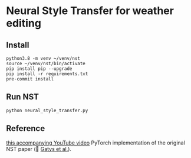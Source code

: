 # Neural Style Transfer for weather editing


## Install
```
python3.8 -m venv ~/venv/nst
source ~/venv/nst/bin/activate
pip install pip --upgrade
pip install -r requirements.txt
pre-commit install
```

## Run NST
```
python neural_style_transfer.py
```

## Reference
[this accompanying YouTube video](https://www.youtube.com/watch?v=XWMwdkaLFsI)
PyTorch implementation of the original NST paper (:link: [Gatys et al.](https://www.cv-foundation.org/openaccess/content_cvpr_2016/papers/Gatys_Image_Style_Transfer_CVPR_2016_paper.pdf)).
